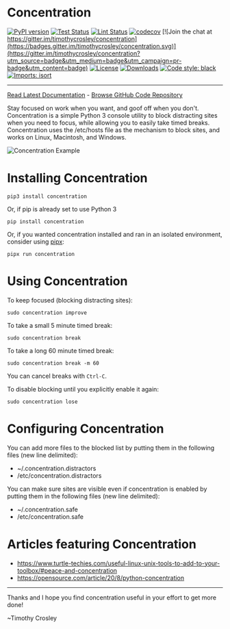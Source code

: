 Concentration
============================
[![PyPI version](https://badge.fury.io/py/concentration.svg)](http://badge.fury.io/py/concentration)
[![Test Status](https://github.com/timothycrosley/concentration/workflows/Test/badge.svg?branch=develop)](https://github.com/timothycrosley/concentration/actions?query=workflow%3ATest)
[![Lint Status](https://github.com/timothycrosley/concentration/workflows/Lint/badge.svg?branch=develop)](https://github.com/timothycrosley/concentration/actions?query=workflow%3ALint)
[![codecov](https://codecov.io/gh/timothycrosley/concentration/branch/master/graph/badge.svg)](https://codecov.io/gh/timothycrosley/concentration)
[![Join the chat at https://gitter.im/timothycrosley/concentration](https://badges.gitter.im/timothycrosley/concentration.svg)](https://gitter.im/timothycrosley/concentration?utm_source=badge&utm_medium=badge&utm_campaign=pr-badge&utm_content=badge)
[![License](https://img.shields.io/github/license/mashape/apistatus.svg)](https://pypi.python.org/pypi/concentration/)
[![Downloads](https://pepy.tech/badge/concentration)](https://pepy.tech/project/concentration)
[![Code style: black](https://img.shields.io/badge/code%20style-black-000000.svg)](https://github.com/psf/black)
[![Imports: isort](https://img.shields.io/badge/%20imports-isort-%231674b1?style=flat&labelColor=ef8336)](https://timothycrosley.github.io/isort/)
_________________

[Read Latest Documentation](https://timothycrosley.github.io/concentration/) - [Browse GitHub Code Repository](https://github.com/timothycrosley/concentration/)

Stay focused on work when you want, and goof off when you don't. Concentration is a simple
Python 3 console utility to block distracting sites when you need to focus, while allowing you to easily
take timed breaks. Concentration uses the /etc/hosts file as the mechanism to
block sites, and works on Linux, Macintosh, and Windows.

![Concentration Example](https://raw.github.com/timothycrosley/concentration/develop/example.gif)


Installing Concentration
============================

    pip3 install concentration

Or, if pip is already set to use Python 3

    pip install concentration

Or, if you wanted concentration installed and ran in an isolated environment, consider using [pipx](https://github.com/pipxproject/pipx):

    pipx run concentration


Using Concentration
============================

To keep focused (blocking distracting sites):

    sudo concentration improve

To take a small 5 minute timed break:

    sudo concentration break

To take a long 60 minute timed break:

    sudo concentration break -m 60

You can cancel breaks with `Ctrl-C`.

To disable blocking until you explicitly enable it again:

    sudo concentration lose


Configuring Concentration
============================

You can add more files to the blocked list by putting them in the following files (new line delimited):
- ~/.concentration.distractors
- /etc/concentration.distractors


You can make sure sites are visible even if concentration is enabled by putting them in the following files (new line delimited):
- ~/.concentration.safe
- /etc/concentration.safe


Articles featuring Concentration
===============================

- https://www.turtle-techies.com/useful-linux-unix-tools-to-add-to-your-toolbox/#peace-and-concentration
- https://opensource.com/article/20/8/python-concentration

--------------------------------------------

Thanks and I hope you find concentration useful in your effort to get more done!

~Timothy Crosley
